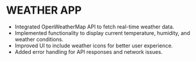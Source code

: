 # WEATHER APP


- Integrated OpenWeatherMap API to fetch real-time weather data.
- Implemented functionality to display current temperature, humidity, and weather conditions.
- Improved UI to include weather icons for better user experience.
- Added error handling for API responses and network issues.
 
